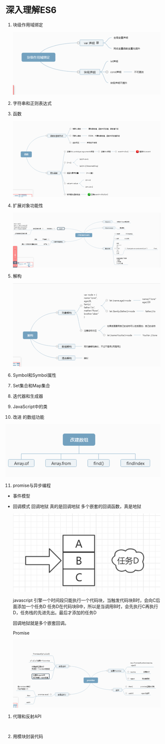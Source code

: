 # 			深入理解ES6

1. 块级作用域绑定

   ![变量](./images/var.png)

2. 字符串和正则表达式

3. 函数

   ![函数](./images/fun.png)

4. 扩展对象功能性

   ![属性](./images/prop.png)

5. 解构

   ![解构](./images/getVue.png)

6. Symbol和Symbol属性

7. Set集合和Map集合

8. 迭代器和生成器

9. JavaScript中的类

10. 改进 的数组功能

   ![array](./images/arr.png)

11. promise与异步编程

+    事件模型

+    回调模式   回调地狱 真的是回调地狱 多个嵌套的回调函数，真是地狱

        ![回调事件](./images/model.png)

      javascript 引擎一个时间段只能执行一个代码块，当触发代码块B时，会向C后面添加一个任务D 任务D在代码块B中，所以是当调用B时，会先执行C再执行D，任务栈的先进先出。最后才添加的任务D

      回调地狱就是多个嵌套回调。

     Promise

     ![promise](./images/promise.png)

1.  代理和反射API

    ​

2.  用模块封装代码